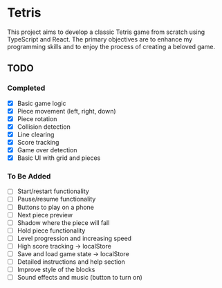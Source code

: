 # Tetris

This project aims to develop a classic Tetris game from scratch using TypeScript and React. The primary objectives are to enhance my programming skills and to enjoy the process of creating a beloved game.

## TODO

### Completed
- [x] Basic game logic
- [x] Piece movement (left, right, down)
- [x] Piece rotation
- [x] Collision detection
- [x] Line clearing
- [x] Score tracking
- [x] Game over detection
- [x] Basic UI with grid and pieces

### To Be Added
- [ ] Start/restart functionality
- [ ] Pause/resume functionality
- [ ] Buttons to play on a phone
- [ ] Next piece preview
- [ ] Shadow where the piece will fall
- [ ] Hold piece functionality
- [ ] Level progression and increasing speed
- [ ] High score tracking -> localStore
- [ ] Save and load game state -> localStore
- [ ] Detailed instructions and help section
- [ ] Improve style of the blocks
- [ ] Sound effects and music (button to turn on)